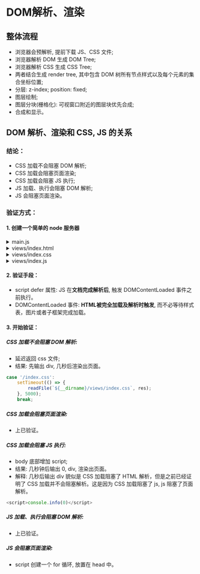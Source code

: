 # DOM解析、渲染
## 整体流程
- 浏览器会预解析, 提前下载 JS、CSS 文件;
- 浏览器解析 DOM 生成 DOM Tree; 
- 浏览器解析 CSS 生成 CSS Tree; 
- 两者结合生成 render tree, 其中包含 DOM 树所有节点样式以及每个元素的集合坐标位置;
- 分层: z-index; position: fixed;
- 图层绘制;
- 图层分块(栅格化): 可视窗口附近的图层块优先合成;
- 合成和显示。
## DOM 解析、渲染和 CSS, JS 的关系
### 结论：
- CSS 加载不会阻塞 DOM 解析;
- CSS 加载会阻塞页面渲染;
- CSS 加载会阻塞 JS 执行;
- JS 加载、执行会阻塞 DOM 解析;
- JS 会阻塞页面渲染。
### 验证方式：
#### 1. 创建一个简单的 node 服务器
<details>
<Summary>
  main.js
</Summary>
<br>

```javascript
const http = require('http');
const fs = require('fs');

const readFile = function(path, res) {
  fs.readFile(path, (error, data) => {
    res.writeHead(203);
    res.end(data);
  })
};

http.createServer((req, res) => {
  switch(req.url) {
    case '/':
      readFile(`${__dirname}/views/index.html`, res);
      break;
    case '/index.css':
      readFile(`${__dirname}/views/index.css`, res);
      break;
    case '/index.js':
      readFile(`${__dirname}/views/index.js`, res);
      break;
    default:
      res.end();
  }
})
  .listen(3000);
```
</details>

<details>
<Summary>
  views/index.html
</Summary>
<br>

```javascript
<!DOCTYPE html>
<html lang="en">
<head>
  <meta charset="UTF-8">
  <title>index</title>
  <script src="./index.js" defer></script>
  <link rel="stylesheet" href="./index.css">
</head>
<body>
<div>
  div
</div>
</body>
</html>
```
</details>

<details>
<Summary>
  views/index.css
</Summary>
<br>

```javascript
div {
  width: 100%;
  height: 300px;
  background: blue;
}
```
</details>

<details>
<Summary>
  views/index.js
</Summary>
<br>

```javascript
console.info(document.querySelector('div'));
```
</details>

#### 2. 验证手段：
- script defer 属性: JS 在**文档完成解析后**, 触发 DOMContentLoaded 事件之前执行。
- DOMContentLoaded 事件: **HTML被完全加载及解析时触发**, 而不必等待样式表，图片或者子框架完成加载。
#### 3. 开始验证：
##### CSS 加载不会阻塞 DOM 解析:
- 延迟返回 css 文件;
- 结果: 先输出 div, 几秒后渲染出页面。
```javascript
case '/index.css':
    setTimeout(() => {
        readFile(`${__dirname}/views/index.css`, res);
    }, 5000);
    break;
```
##### CSS 加载会阻塞页面渲染:
- 上已验证。
##### CSS 加载会阻塞 JS 执行:
- body 底部增加 script;
- 结果: 几秒钟后输出 0, div, 渲染出页面。
- 解释: 几秒后输出 div 貌似是 CSS 加载阻塞了 HTML 解析，但是之前已经证明了 CSS 加载并不会阻塞解析。这是因为 CSS 加载阻塞了 js, js 阻塞了页面解析。
```javascript
<script>console.info(0)</script>
```
##### JS 加载、执行会阻塞 DOM 解析:
- 上已验证。
##### JS 会阻塞页面渲染:
- script 创建一个 for 循环, 放置在 head 中。

